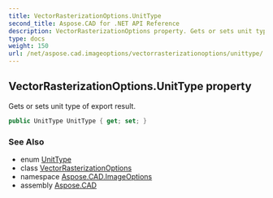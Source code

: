 ```yaml
---
title: VectorRasterizationOptions.UnitType
second_title: Aspose.CAD for .NET API Reference
description: VectorRasterizationOptions property. Gets or sets unit type of export result
type: docs
weight: 150
url: /net/aspose.cad.imageoptions/vectorrasterizationoptions/unittype/
---
```

## VectorRasterizationOptions.UnitType property

Gets or sets unit type of export result.

```csharp
public UnitType UnitType { get; set; }
```

### See Also

* enum [UnitType](../../unittype/)
* class [VectorRasterizationOptions](../)
* namespace [Aspose.CAD.ImageOptions](../../../aspose.cad.imageoptions/)
* assembly [Aspose.CAD](../../../)


